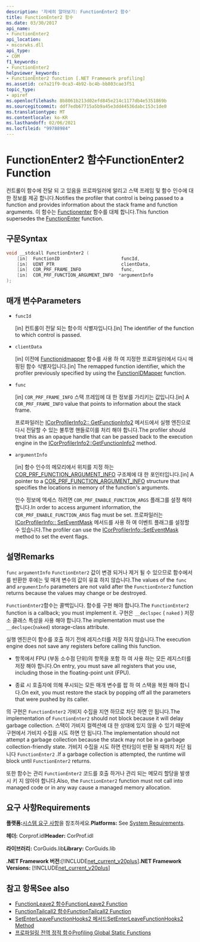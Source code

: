 ```yaml
---
description: '자세히 알아보기: FunctionEnter2 함수'
title: FunctionEnter2 함수
ms.date: 03/30/2017
api_name:
- FunctionEnter2
api_location:
- mscorwks.dll
api_type:
- COM
f1_keywords:
- FunctionEnter2
helpviewer_keywords:
- FunctionEnter2 function [.NET Framework profiling]
ms.assetid: ce7a21f9-0ca3-4b92-bc4b-bb803cae3f51
topic_type:
- apiref
ms.openlocfilehash: 8b8061b213d02efd845e214c1177db4e5351869b
ms.sourcegitcommit: ddf7edb67715a5b9a45e3dd44536dabc153c1de0
ms.translationtype: MT
ms.contentlocale: ko-KR
ms.lasthandoff: 02/06/2021
ms.locfileid: "99788984"
---
```

# <a name="functionenter2-function"></a><span data-ttu-id="22d6b-103">FunctionEnter2 함수</span><span class="sxs-lookup"><span data-stu-id="22d6b-103">FunctionEnter2 Function</span></span>

<span data-ttu-id="22d6b-104">컨트롤이 함수에 전달 되 고 있음을 프로파일러에 알리고 스택 프레임 및 함수 인수에 대 한 정보를 제공 합니다.</span><span class="sxs-lookup"><span data-stu-id="22d6b-104">Notifies the profiler that control is being passed to a function and provides information about the stack frame and function arguments.</span></span> <span data-ttu-id="22d6b-105">이 함수는 [Functionenter](functionenter-function.md) 함수를 대체 합니다.</span><span class="sxs-lookup"><span data-stu-id="22d6b-105">This function supersedes the [FunctionEnter](functionenter-function.md) function.</span></span>  
  
## <a name="syntax"></a><span data-ttu-id="22d6b-106">구문</span><span class="sxs-lookup"><span data-stu-id="22d6b-106">Syntax</span></span>  
  
```cpp  
void __stdcall FunctionEnter2 (  
    [in]  FunctionID                       funcId,
    [in]  UINT_PTR                         clientData,
    [in]  COR_PRF_FRAME_INFO               func,
    [in]  COR_PRF_FUNCTION_ARGUMENT_INFO  *argumentInfo  
);  
```  
  
## <a name="parameters"></a><span data-ttu-id="22d6b-107">매개 변수</span><span class="sxs-lookup"><span data-stu-id="22d6b-107">Parameters</span></span>

- `funcId`

  <span data-ttu-id="22d6b-108">\[in] 컨트롤이 전달 되는 함수의 식별자입니다.</span><span class="sxs-lookup"><span data-stu-id="22d6b-108">\[in] The identifier of the function to which control is passed.</span></span>

- `clientData`

  <span data-ttu-id="22d6b-109">\[in] 이전에 [Functionidmapper](functionidmapper-function.md) 함수를 사용 하 여 지정한 프로파일러에서 다시 매핑된 함수 식별자입니다.</span><span class="sxs-lookup"><span data-stu-id="22d6b-109">\[in] The remapped function identifier, which the profiler previously specified by using the [FunctionIDMapper](functionidmapper-function.md) function.</span></span>
  
- `func`

  <span data-ttu-id="22d6b-110">\[in] `COR_PRF_FRAME_INFO` 스택 프레임에 대 한 정보를 가리키는 값입니다.</span><span class="sxs-lookup"><span data-stu-id="22d6b-110">\[in] A `COR_PRF_FRAME_INFO` value that points to information about the stack frame.</span></span>
  
  <span data-ttu-id="22d6b-111">프로파일러는 [ICorProfilerInfo2:: GetFunctionInfo2](icorprofilerinfo2-getfunctioninfo2-method.md) 메서드에서 실행 엔진으로 다시 전달할 수 있는 불투명 핸들로이를 처리 해야 합니다.</span><span class="sxs-lookup"><span data-stu-id="22d6b-111">The profiler should treat this as an opaque handle that can be passed back to the execution engine in the [ICorProfilerInfo2::GetFunctionInfo2](icorprofilerinfo2-getfunctioninfo2-method.md) method.</span></span>  
  
- `argumentInfo`

  <span data-ttu-id="22d6b-112">\[in] 함수 인수의 메모리에서 위치를 지정 하는 [COR_PRF_FUNCTION_ARGUMENT_INFO](cor-prf-function-argument-info-structure.md) 구조체에 대 한 포인터입니다.</span><span class="sxs-lookup"><span data-stu-id="22d6b-112">\[in] A pointer to a [COR_PRF_FUNCTION_ARGUMENT_INFO](cor-prf-function-argument-info-structure.md) structure that specifies the locations in memory of the function's arguments.</span></span>

  <span data-ttu-id="22d6b-113">인수 정보에 액세스 하려면 `COR_PRF_ENABLE_FUNCTION_ARGS` 플래그를 설정 해야 합니다.</span><span class="sxs-lookup"><span data-stu-id="22d6b-113">In order to access argument information, the `COR_PRF_ENABLE_FUNCTION_ARGS` flag must be set.</span></span> <span data-ttu-id="22d6b-114">프로파일러는 [ICorProfilerInfo:: SetEventMask](icorprofilerinfo-seteventmask-method.md) 메서드를 사용 하 여 이벤트 플래그를 설정할 수 있습니다.</span><span class="sxs-lookup"><span data-stu-id="22d6b-114">The profiler can use the [ICorProfilerInfo::SetEventMask](icorprofilerinfo-seteventmask-method.md) method to set the event flags.</span></span>

## <a name="remarks"></a><span data-ttu-id="22d6b-115">설명</span><span class="sxs-lookup"><span data-stu-id="22d6b-115">Remarks</span></span>  

 <span data-ttu-id="22d6b-116">`func` `argumentInfo` `FunctionEnter2` 값이 변경 되거나 제거 될 수 있으므로 함수에서를 반환한 후에는 및 매개 변수의 값이 유효 하지 않습니다.</span><span class="sxs-lookup"><span data-stu-id="22d6b-116">The values of the `func` and `argumentInfo` parameters are not valid after the `FunctionEnter2` function returns because the values may change or be destroyed.</span></span>  
  
 <span data-ttu-id="22d6b-117">`FunctionEnter2`함수는 콜백입니다. 함수를 구현 해야 합니다.</span><span class="sxs-lookup"><span data-stu-id="22d6b-117">The `FunctionEnter2` function is a callback; you must implement it.</span></span> <span data-ttu-id="22d6b-118">구현은 `__declspec` ( `naked` ) 저장소 클래스 특성을 사용 해야 합니다.</span><span class="sxs-lookup"><span data-stu-id="22d6b-118">The implementation must use the `__declspec`(`naked`) storage-class attribute.</span></span>  
  
 <span data-ttu-id="22d6b-119">실행 엔진은이 함수를 호출 하기 전에 레지스터를 저장 하지 않습니다.</span><span class="sxs-lookup"><span data-stu-id="22d6b-119">The execution engine does not save any registers before calling this function.</span></span>  
  
- <span data-ttu-id="22d6b-120">항목에서 FPU (부동 소수점 단위)의 항목을 포함 하 여 사용 하는 모든 레지스터를 저장 해야 합니다.</span><span class="sxs-lookup"><span data-stu-id="22d6b-120">On entry, you must save all registers that you use, including those in the floating-point unit (FPU).</span></span>  
  
- <span data-ttu-id="22d6b-121">종료 시 호출자에 의해 푸시되는 모든 매개 변수를 팝 하 여 스택을 복원 해야 합니다.</span><span class="sxs-lookup"><span data-stu-id="22d6b-121">On exit, you must restore the stack by popping off all the parameters that were pushed by its caller.</span></span>  
  
 <span data-ttu-id="22d6b-122">의 구현은 `FunctionEnter2` 가비지 수집을 지연 하므로 차단 하면 안 됩니다.</span><span class="sxs-lookup"><span data-stu-id="22d6b-122">The implementation of `FunctionEnter2` should not block because it will delay garbage collection.</span></span> <span data-ttu-id="22d6b-123">스택이 가비지 컬렉션에 대 한 상태에 있지 않을 수 있기 때문에 구현에서 가비지 수집을 시도 하면 안 됩니다.</span><span class="sxs-lookup"><span data-stu-id="22d6b-123">The implementation should not attempt a garbage collection because the stack may not be in a garbage collection-friendly state.</span></span> <span data-ttu-id="22d6b-124">가비지 수집을 시도 하면 런타임이 반환 될 때까지 차단 됩니다 `FunctionEnter2` .</span><span class="sxs-lookup"><span data-stu-id="22d6b-124">If a garbage collection is attempted, the runtime will block until `FunctionEnter2` returns.</span></span>  
  
 <span data-ttu-id="22d6b-125">또한 함수는 관리 `FunctionEnter2` 코드를 호출 하거나 관리 되는 메모리 할당을 발생 시 키 지 않아야 합니다.</span><span class="sxs-lookup"><span data-stu-id="22d6b-125">Also, the `FunctionEnter2` function must not call into managed code or in any way cause a managed memory allocation.</span></span>  
  
## <a name="requirements"></a><span data-ttu-id="22d6b-126">요구 사항</span><span class="sxs-lookup"><span data-stu-id="22d6b-126">Requirements</span></span>  

 <span data-ttu-id="22d6b-127">**플랫폼:**[시스템 요구 사항](../../get-started/system-requirements.md)을 참조하세요.</span><span class="sxs-lookup"><span data-stu-id="22d6b-127">**Platforms:** See [System Requirements](../../get-started/system-requirements.md).</span></span>  
  
 <span data-ttu-id="22d6b-128">**헤더:** Corprof.idl</span><span class="sxs-lookup"><span data-stu-id="22d6b-128">**Header:** CorProf.idl</span></span>  
  
 <span data-ttu-id="22d6b-129">**라이브러리:** CorGuids.lib</span><span class="sxs-lookup"><span data-stu-id="22d6b-129">**Library:** CorGuids.lib</span></span>  
  
 <span data-ttu-id="22d6b-130">**.NET Framework 버전:**[!INCLUDE[net_current_v20plus](../../../../includes/net-current-v20plus-md.md)]</span><span class="sxs-lookup"><span data-stu-id="22d6b-130">**.NET Framework Versions:** [!INCLUDE[net_current_v20plus](../../../../includes/net-current-v20plus-md.md)]</span></span>  
  
## <a name="see-also"></a><span data-ttu-id="22d6b-131">참고 항목</span><span class="sxs-lookup"><span data-stu-id="22d6b-131">See also</span></span>

- [<span data-ttu-id="22d6b-132">FunctionLeave2 함수</span><span class="sxs-lookup"><span data-stu-id="22d6b-132">FunctionLeave2 Function</span></span>](functionleave2-function.md)
- [<span data-ttu-id="22d6b-133">FunctionTailcall2 함수</span><span class="sxs-lookup"><span data-stu-id="22d6b-133">FunctionTailcall2 Function</span></span>](functiontailcall2-function.md)
- [<span data-ttu-id="22d6b-134">SetEnterLeaveFunctionHooks2 메서드</span><span class="sxs-lookup"><span data-stu-id="22d6b-134">SetEnterLeaveFunctionHooks2 Method</span></span>](icorprofilerinfo2-setenterleavefunctionhooks2-method.md)
- [<span data-ttu-id="22d6b-135">프로파일링 전역 정적 함수</span><span class="sxs-lookup"><span data-stu-id="22d6b-135">Profiling Global Static Functions</span></span>](profiling-global-static-functions.md)
